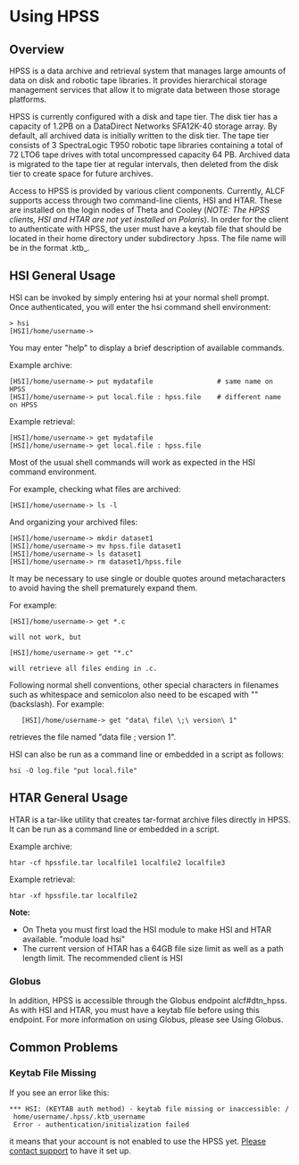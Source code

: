 # Using HPSS
## Overview

HPSS is a data archive and retrieval system that manages large amounts of data on disk and robotic tape libraries. It provides hierarchical storage management services that allow it to migrate data between those storage platforms.

HPSS is currently configured with a disk and tape tier. The disk tier has a capacity of 1.2PB on a DataDirect Networks SFA12K-40 storage array. By default, all archived data is initially written to the disk tier. The tape tier consists of 3 SpectraLogic T950 robotic tape libraries containing a total of 72 LTO6 tape drives with total uncompressed capacity 64 PB. Archived data is migrated to the tape tier at regular intervals, then deleted from the disk tier to create space for future archives.

Access to HPSS is provided by various client components. Currently, ALCF supports access through two command-line clients, HSI and HTAR.  These are installed on the login nodes of Theta and Cooley (*NOTE: The HPSS clients, HSI and HTAR are not yet installed on Polaris*). In order for the client to authenticate with HPSS, the user must have a keytab file that should be located in their home directory under subdirectory .hpss. The file name will be in the format .ktb_<userid>.
  
## HSI General Usage

HSI can be invoked by simply entering hsi at your normal shell prompt. Once authenticated, you will enter the hsi command shell environment:
```
> hsi
[HSI]/home/username->
```

You may enter "help" to display a brief description of available commands.

Example archive:
```
[HSI]/home/username-> put mydatafile                # same name on HPSS
[HSI]/home/username-> put local.file : hpss.file    # different name on HPSS
```

Example retrieval:
```
[HSI]/home/username-> get mydatafile
[HSI]/home/username-> get local.file : hpss.file
```

Most of the usual shell commands will work as expected in the HSI command environment. 
  
For example, checking what files are archived:
```
[HSI]/home/username-> ls -l
```

And organizing your archived files:
```
[HSI]/home/username-> mkdir dataset1
[HSI]/home/username-> mv hpss.file dataset1
[HSI]/home/username-> ls dataset1
[HSI]/home/username-> rm dataset1/hpss.file
```

It may be necessary to use single or double quotes around metacharacters to avoid having the shell prematurely expand them.  
  
For example:
```
[HSI]/home/username-> get *.c

will not work, but

[HSI]/home/username-> get "*.c"
  
will retrieve all files ending in .c.  
```

Following normal shell conventions, other special characters in filenames such as whitespace and semicolon also need to be escaped with "\" (backslash).   For example:

       [HSI]/home/username-> get "data\ file\ \;\ version\ 1"

retrieves the file named "data file ; version 1".

HSI can also be run as a command line or embedded in a script as follows:
```
hsi -O log.file "put local.file"
```

## HTAR General Usage
HTAR is a tar-like utility that creates tar-format archive files directly in HPSS. It can be run as a command line or embedded in a script.

Example archive:
```
htar -cf hpssfile.tar localfile1 localfile2 localfile3
```

Example retrieval:
```
htar -xf hpssfile.tar localfile2
```

**Note:**
- On Theta you must first load the HSI module to make HSI and HTAR available. "module load hsi"
- The current version of HTAR has a 64GB file size limit as well as a path length limit.  The recommended client is HSI

### Globus
In addition, HPSS is accessible through the Globus endpoint alcf#dtn_hpss.  As with HSI and HTAR, you must have a keytab file before using this endpoint.  For more information on using Globus, please see Using Globus.

## Common Problems
### Keytab File Missing
If you see an error like this:
```
*** HSI: (KEYTAB auth method) - keytab file missing or inaccessible: /
 home/username/.hpss/.ktb_username
 Error - authentication/initialization failed
 ```
 it means that your account is not enabled to use the HPSS yet. [Please contact support](mailto:support@alcf.anl.gov) to have it set up.
  
  
 
